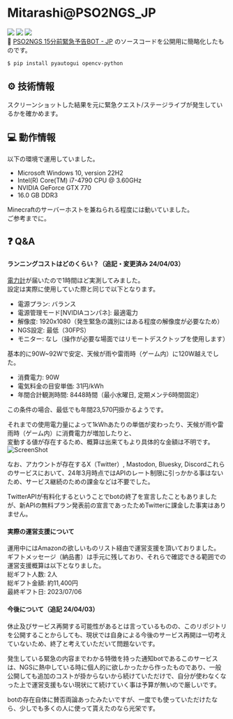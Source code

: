 # Mitarashi@PSO2NGS_JP
[![](https://img.shields.io/badge/python->=3.6-informational?style=for-the-badge&logo=python&logoColor=1da1f2)](https://www.python.org/)
[![](https://img.shields.io/badge/Twitter-@PSO2NGS_JP-blue?style=for-the-badge&logo=twitter)](https://twitter.com/PSO2NGS_JP)
[![](https://img.shields.io/badge/(C)SEGA-PHANTASY_STAR_ONLINE_2-lightgray?style=for-the-badge)](https://pso2.jp/)  
🍡 [PSO2NGS 15分前緊急予告BOT - JP](https://twitter.com/PSO2NGS_JP) のソースコードを公開用に簡略化したものです。  
```
$ pip install pyautogui opencv-python
```

## ⚙ 技術情報
スクリーンショットした結果を元に緊急クエスト/ステージライブが発生しているかを確かめます。  

## 💻 動作情報
以下の環境で運用していました。
- Microsoft Windows 10, version 22H2
- Intel(R) Core(TM) i7-4790 CPU @ 3.60GHz
- NVIDIA GeForce GTX 770
- 16.0 GB DDR3

Minecraftのサーバーホストを兼ねられる程度には動いていました。  
ご参考までに。

## ❓ Q&A
#### ランニングコストはどのくらい？（追記・変更済み 24/04/03）  
[電力計](https://amzn.asia/d/gflqF3L)が届いたので1時間ほど実測してみました。  
設定は実際に使用していた際と同じで以下となります。  

- 電源プラン: バランス  
- 電源管理モード\[NVIDIAコンパネ\]: 最適電力
- 解像度: 1920x1080（発生緊急の識別にはある程度の解像度が必要なため）
- NGS設定: 最低（30FPS）
- モニター: なし（操作が必要な場面ではリモートデスクトップを使用します）

基本的に90W~92Wで安定、天候が雨や雷雨時（ゲーム内）に120W越えでした。  

- 消費電力: 90W  
- 電気料金の目安単価: 31円/kWh  
- 年間合計観測時間: 8448時間（最小水曜日, 定期メンテ6時間固定）  

この条件の場合、最低でも年間23,570円掛かるようです。  

それまでの使用電力量によって1kWhあたりの単価が変わったり、天候が雨や雷雨時（ゲーム内）に消費電力が増加したりと、  
変動する値が存在するため、概算は出来てもより具体的な金額は不明です。  
 ![ScreenShot](https://github.com/pso2ngs-unofficial/pso2ngs-jp/assets/61118664/672caf63-298e-46a5-ad4e-ddd00a8bf009)  
 
なお、アカウントが存在するX（Twitter）, Mastodon, Bluesky, Discordこれらのサービスにおいて、24年3月時点ではAPIのレート制限に引っかかる事はないため、サービス継続のための課金などは不要でした。  

TwitterAPIが有料化するということでbotの終了を宣言したこともありましたが、新APIの無料プラン発表前の宣言であったためTwitterに課金した事実はありません。  

#### 実際の運営支援について
運用中にはAmazonの欲しいものリスト経由で運営支援を頂いておりました。  
ギフトメッセージ（納品書）は手元に残しており、それらで確認できる範囲での運営支援概算は以下となりました。  
総ギフト人数: 2人  
総ギフト金額: 約11,400円  
最終ギフト日: 2023/07/06  

#### 今後について（追記 24/04/03）  
休止及びサービス再開する可能性があるとは言っているものの、このリポジトリを公開することからしても、現状では自身による今後のサービス再開は一切考えていないため、終了と考えていただいて問題ないです。  

発生している緊急の内容までわかる特徴を持った通知botであるこのサービスは、NGSに熱中している時に個人的に欲しかったから作ったものであり、一般公開しても追加のコストが掛からないから続けていただけで、自分が使わなくなった上で運営支援もない現状にて続けていく事は予算が無いので厳しいです。  

botの存在自体に賛否両論あったみたいですが、一度でも使っていただけたなら、少しでも多くの人に使って貰えたのなら光栄です。  
